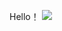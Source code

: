 
Hello！
![](http://github-profile-summary-cards.vercel.app/api/cards/most-commit-language?username=pingzhihe&theme=default)
